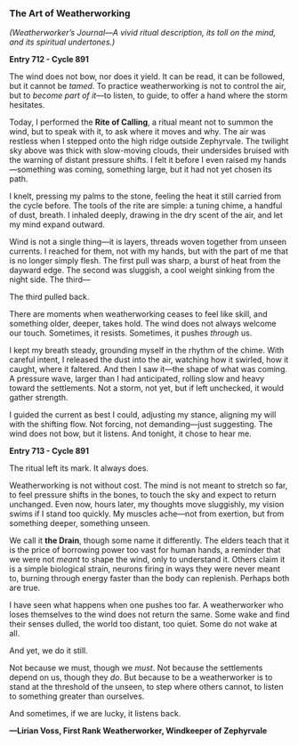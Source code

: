 ### **The Art of Weatherworking**  
*(Weatherworker’s Journal—A vivid ritual description, its toll on the mind, and its spiritual undertones.)*  

**Entry 712 - Cycle 891**  

The wind does not bow, nor does it yield. It can be read, it can be followed, but it cannot be *tamed*. To practice weatherworking is not to control the air, but to *become part of it*—to listen, to guide, to offer a hand where the storm hesitates.  

Today, I performed the **Rite of Calling**, a ritual meant not to summon the wind, but to speak with it, to ask where it moves and why. The air was restless when I stepped onto the high ridge outside Zephyrvale. The twilight sky above was thick with slow-moving clouds, their undersides bruised with the warning of distant pressure shifts. I felt it before I even raised my hands—something was coming, something large, but it had not yet chosen its path.  

I knelt, pressing my palms to the stone, feeling the heat it still carried from the cycle before. The tools of the rite are simple: a tuning chime, a handful of dust, breath. I inhaled deeply, drawing in the dry scent of the air, and let my mind expand outward.  

Wind is not a single thing—it is layers, threads woven together from unseen currents. I reached for them, not with my hands, but with the part of me that is no longer simply flesh. The first pull was sharp, a burst of heat from the dayward edge. The second was sluggish, a cool weight sinking from the night side. The third—  

The third pulled back.  

There are moments when weatherworking ceases to feel like skill, and something older, deeper, takes hold. The wind does not always welcome our touch. Sometimes, it resists. Sometimes, it pushes *through* us.  

I kept my breath steady, grounding myself in the rhythm of the chime. With careful intent, I released the dust into the air, watching how it swirled, how it caught, where it faltered. And then I saw it—the shape of what was coming. A pressure wave, larger than I had anticipated, rolling slow and heavy toward the settlements. Not a storm, not yet, but if left unchecked, it would gather strength.  

I guided the current as best I could, adjusting my stance, aligning my will with the shifting flow. Not forcing, not demanding—just suggesting. The wind does not bow, but it listens. And tonight, it chose to hear me.  

**Entry 713 - Cycle 891**  

The ritual left its mark. It always does.  

Weatherworking is not without cost. The mind is not meant to stretch so far, to feel pressure shifts in the bones, to touch the sky and expect to return unchanged. Even now, hours later, my thoughts move sluggishly, my vision swims if I stand too quickly. My muscles ache—not from exertion, but from something deeper, something unseen.  

We call it **the Drain**, though some name it differently. The elders teach that it is the price of borrowing power too vast for human hands, a reminder that we were not *meant* to shape the wind, only to understand it. Others claim it is a simple biological strain, neurons firing in ways they were never meant to, burning through energy faster than the body can replenish. Perhaps both are true.  

I have seen what happens when one pushes too far. A weatherworker who loses themselves to the wind does not return the same. Some wake and find their senses dulled, the world too distant, too quiet. Some do not wake at all.  

And yet, we do it still.  

Not because we must, though we *must*. Not because the settlements depend on us, though they *do*. But because to be a weatherworker is to stand at the threshold of the unseen, to step where others cannot, to listen to something greater than ourselves.  

And sometimes, if we are lucky, it listens back.  

**—Lirian Voss, First Rank Weatherworker, Windkeeper of Zephyrvale**

